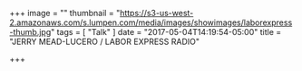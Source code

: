 +++
image = ""
thumbnail = "https://s3-us-west-2.amazonaws.com/s.lumpen.com/media/images/showimages/laborexpress-thumb.jpg"
tags = [ "Talk" ]
date = "2017-05-04T14:19:54-05:00"
title = "JERRY MEAD-LUCERO / LABOR EXPRESS RADIO"

+++

